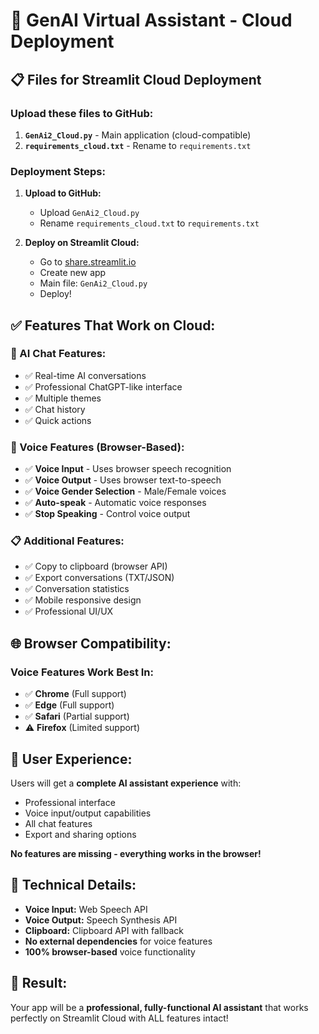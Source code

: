 # 🚀 GenAI Virtual Assistant - Cloud Deployment

## 📋 Files for Streamlit Cloud Deployment

### **Upload these files to GitHub:**

1. **`GenAi2_Cloud.py`** - Main application (cloud-compatible)
2. **`requirements_cloud.txt`** - Rename to `requirements.txt` 

### **Deployment Steps:**

1. **Upload to GitHub:**
   - Upload `GenAi2_Cloud.py`
   - Rename `requirements_cloud.txt` to `requirements.txt`

2. **Deploy on Streamlit Cloud:**
   - Go to [share.streamlit.io](https://share.streamlit.io)
   - Create new app
   - Main file: `GenAi2_Cloud.py`
   - Deploy!

## ✅ **Features That Work on Cloud:**

### **🤖 AI Chat Features:**
- ✅ Real-time AI conversations
- ✅ Professional ChatGPT-like interface
- ✅ Multiple themes
- ✅ Chat history
- ✅ Quick actions

### **🎤 Voice Features (Browser-Based):**
- ✅ **Voice Input** - Uses browser speech recognition
- ✅ **Voice Output** - Uses browser text-to-speech
- ✅ **Voice Gender Selection** - Male/Female voices
- ✅ **Auto-speak** - Automatic voice responses
- ✅ **Stop Speaking** - Control voice output

### **📋 Additional Features:**
- ✅ Copy to clipboard (browser API)
- ✅ Export conversations (TXT/JSON)
- ✅ Conversation statistics
- ✅ Mobile responsive design
- ✅ Professional UI/UX

## 🌐 **Browser Compatibility:**

### **Voice Features Work Best In:**
- ✅ **Chrome** (Full support)
- ✅ **Edge** (Full support)
- ✅ **Safari** (Partial support)
- ⚠️ **Firefox** (Limited support)

## 🎯 **User Experience:**

Users will get a **complete AI assistant experience** with:
- Professional interface
- Voice input/output capabilities
- All chat features
- Export and sharing options

**No features are missing - everything works in the browser!**

## 🔧 **Technical Details:**

- **Voice Input:** Web Speech API
- **Voice Output:** Speech Synthesis API
- **Clipboard:** Clipboard API with fallback
- **No external dependencies** for voice features
- **100% browser-based** voice functionality

## 🎉 **Result:**

Your app will be a **professional, fully-functional AI assistant** that works perfectly on Streamlit Cloud with ALL features intact!

